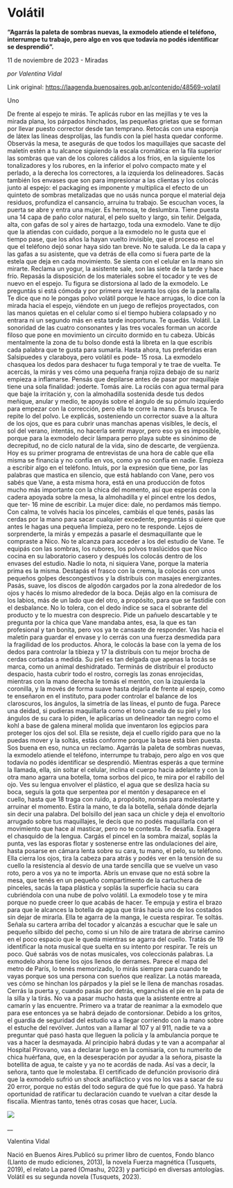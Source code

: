 # Volátil

**“Agarrás la paleta de sombras nuevas, la exmodelo atiende el teléfono, interrumpe tu trabajo, pero algo en vos que todavía no podés identificar se desprendió”.**

11 de noviembre de 2023 - Miradas

_por Valentina Vidal_

Link original: https://laagenda.buenosaires.gob.ar/contenido/48569-volatil



Uno




De frente al espejo te mirás. Te aplicás rubor en las mejillas y te ves la mirada plana, los párpados hinchados, las pequeñas grietas que se forman por llevar puesto corrector desde tan temprano. Retocás con una esponja de látex las líneas desprolijas, las fundís con la piel hasta quedar conforme. Observás la mesa, te asegurás de que todos los maquillajes que sacaste del maletín estén a tu alcance siguiendo la escala cromática: en la fila superior las sombras que van de los colores cálidos a los fríos, en la siguiente los tonalizadores y los rubores, en la inferior el polvo compacto mate y el perlado, a la derecha los correctores, a la izquierda los delineadores. Sacás también los envases que son para impresionar a las clientas y los colocás junto al espejo: el packaging es imponente y multiplica el efecto de un quinteto de sombras metalizadas que no usás nunca porque el material deja residuos, profundiza el cansancio, arruina tu trabajo. Se escuchan voces, la puerta se abre y entra una mujer. Es hermosa, te deslumbra. Tiene puesta una 14 capa de paño color natural, el pelo suelto y largo, sin teñir. Delgada, alta, con gafas de sol y aires de hartazgo, toda una exmodelo. Vane te dijo que la atiendas con cuidado, porque a la exmodelo no le gusta que el tiempo pase, que los años la hayan vuelto invisible, que el proceso en el que el teléfono dejó sonar haya sido tan breve. No te saluda. Le da la capa y las gafas a su asistente, que va detrás de ella como si fuera parte de la estela que deja en cada movimiento. Se sienta con el celular en la mano sin mirarte. Reclama un yogur, la asistente sale, son las siete de la tarde y hace frío. Repasás la disposición de los materiales sobre el tocador y te ves de nuevo en el espejo. Tu figura se distorsiona al lado de la exmodelo. Le preguntás si está cómoda y por primera vez levanta los ojos de la pantalla. Te dice que no le pongas polvo volátil porque le hace arrugas, lo dice con la mirada hacia el espejo, viéndote en un juego de reflejos proyectados, con las manos quietas en el celular como si el tiempo hubiera colapsado y no entrara ni un segundo más en esta tarde inoportuna. Te quedás. Volátil. La sonoridad de las cuatro consonantes y las tres vocales forman un acorde filoso que pone en movimiento un circuito dormido en tu cabeza. Ubicás mentalmente la zona de tu bolso donde está la libreta en la que escribís cada palabra que te gusta para sumarla. Hasta ahora, tus preferidas eran Salsipuedes y claraboya, pero volátil es pode- 15 rosa. La exmodelo chasquea los dedos para deshacer tu fuga temporal y te trae de vuelta. Te acercás, la mirás y ves cómo una pequeña franja rojiza debajo de su nariz empieza a inflamarse. Pensás que depilarse antes de pasar por maquillaje tiene una sola finalidad: joderte. Tomás aire. La rociás con agua termal para que baje la irritación y, con la almohadilla sostenida desde tus dedos meñique, anular y medio, te apoyás sobre el ángulo de su pómulo izquierdo para empezar con la corrección, pero ella te corre la mano. Es brusca. Te repite lo del polvo. Le explicás, sosteniendo un corrector suave a la altura de los ojos, que es para cubrir unas manchas apenas visibles, le decís, el sol del verano, intentás, no hacerla sentir mayor, pero eso ya es imposible, porque para la exmodelo decir lámpara perro playa subte es sinónimo de decrepitud, no de ciclo natural de la vida, sino de descarte, de vergüenza. Hoy es su primer programa de entrevistas de una hora de cable que ella misma se financia y no confía en vos, como ya no confía en nadie. Empieza a escribir algo en el teléfono. Intuís, por la expresión que tiene, por las palabras que mastica en silencio, que está hablando con Vane, pero vos sabés que Vane, a esta misma hora, está en una producción de fotos mucho más importante con la chica del momento, así que esperás con la cadera apoyada sobre la mesa, la almohadilla y el pincel entre los dedos, que ter- 16 mine de escribir. La mujer dice: dale, no perdamos más tiempo. Con calma, te volvés hacia los pinceles, cambiás el que tenés, pasás las cerdas por la mano para sacar cualquier excedente, preguntás si quiere que antes le hagas una pequeña limpieza, pero no te responde. Lejos de sorprenderte, la mirás y empezás a pasarle el desmaquillante que le compraste a Nico. No te alcanza para acceder a los del estudio de Vane. Te equipás con las sombras, los rubores, los polvos traslúcidos que Nico cocina en su laboratorio casero y después los colocás dentro de los envases del estudio. Nadie lo nota, ni siquiera Vane, porque la materia prima es la misma. Destapás el frasco con la crema, la colocás con unos pequeños golpes descongestivos y la distribuís con masajes energizantes. Pasás, suave, los discos de algodón cargados por la zona alrededor de los ojos y hacés lo mismo alrededor de la boca. Dejás algo en la comisura de los labios, más de un lado que del otro, a propósito, para que se fastidie con el desbalance. No lo tolera, con el dedo índice se saca el sobrante del producto y te lo muestra con desprecio. Pide un pañuelo descartable y te pregunta por la chica que Vane mandaba antes, esa, la que es tan profesional y tan bonita, pero vos ya te cansaste de responder. Vas hacia el maletín para guardar el envase y lo cerrás con una fuerza desmedida para la fragilidad de los productos. Ahora, le colocás la base con la yema de los dedos para controlar la tibieza y 17 la distribuís con tu mejor brocha de cerdas cortadas a medida. Su piel es tan delgada que apenas la tocás se marca, como un animal deshidratado. Terminás de distribuir el producto despacio, hasta cubrir todo el rostro, corregís las zonas enrojecidas, mientras con la mano derecha le tomás el mentón, con la izquierda la coronilla, y la movés de forma suave hasta dejarla de frente al espejo, como te enseñaron en el instituto, para poder controlar el balance de los claroscuros, los ángulos, la simetría de las líneas, el punto de fuga. Parece una deidad, si pudieras maquillarla como el tono canela de su piel y los ángulos de su cara lo piden, le aplicarías un delineador tan negro como el kohl a base de galena mineral molida que inventaron los egipcios para proteger los ojos del sol. Ella se resiste, deja el cuello rígido para que no la puedas mover y la soltás, estás conforme porque la base está bien puesta. Sos buena en eso, nunca un reclamo. Agarrás la paleta de sombras nuevas, la exmodelo atiende el teléfono, interrumpe tu trabajo, pero algo en vos que todavía no podés identificar se desprendió. Mientras esperás a que termine la llamada, ella, sin soltar el celular, inclina el cuerpo hacia adelante y con la otra mano agarra una botella, toma sorbos del pico, te mira por el rabillo del ojo. Ves su lengua envolver el plástico, el agua que se desliza hacia su boca, seguís la gota que serpentea por el mentón y desaparece en el cuello, hasta que 18 traga con ruido, a propósito, nomás para molestarte y arruinar el momento. Estira la mano, te da la botella, señala dónde dejarla sin decir una palabra. Del bolsillo del jean saca un chicle y deja el envoltorio arrugado sobre tus maquillajes, le decís que no podés maquillarla con el movimiento que hace al masticar, pero no te contesta. Te desafía. Exagera el chasquido de la lengua. Cargás el pincel en la sombra maizal, soplás la punta, ves las esporas flotar y sostenerse entre las ondulaciones del aire, hasta posarse en cámara lenta sobre su cara, tu mano, el pelo, su teléfono. Ella cierra los ojos, tira la cabeza para atrás y podés ver en la tensión de su cuello la resistencia al desvío de una tarde sencilla que se vuelve un vaso roto, pero a vos ya no te importa. Abrís un envase que no está sobre la mesa, que tenés en un pequeño compartimento de la cartuchera de pinceles, sacás la tapa plástica y soplás la superficie hacia su cara cubriéndola con una nube de polvo volátil. La exmodelo tose y te mira porque no puede creer lo que acabás de hacer. Te empuja y estira el brazo para que le alcances la botella de agua que tirás hacia uno de los costados sin dejar de mirarla. Ella te agarra de la manga, le cuesta respirar. Te soltás. Señala su cartera arriba del tocador y alcanzás a escuchar que le sale un pequeño silbido del pecho, como si un hilo de aire tratara de abrirse camino en el poco espacio que le queda mientras se agarra del cuello. Tratás de 19 identificar la nota musical que suelta en su intento por respirar. Te reís un poco. Qué sabrás vos de notas musicales, vos coleccionás palabras. La exmodelo ahora tiene los ojos llenos de derrames. Parece el mapa del metro de París, lo tenés memorizado, lo mirás siempre para cuando te vayas porque sos una persona con sueños que realizar. La notás mareada, ves cómo se hinchan los párpados y la piel se le llena de manchas rosadas. Cerrás la puerta y, cuando pasás por detrás, enganchás el pie en la pata de la silla y la tirás. No va a pasar mucho hasta que la asistente entre al camarín y las encuentre. Primero va a tratar de reanimar a la exmodelo que para ese entonces ya se habrá dejado de contorsionar. Debido a los gritos, el guardia de seguridad del estudio va a llegar corriendo con la mano sobre el estuche del revólver. Juntos van a llamar al 107 y al 911, nadie te va a preguntar qué pasó hasta que lleguen la policía y la ambulancia porque te vas a hacer la desmayada. Al principio habrá dudas y te van a acompañar al Hospital Pirovano, vas a declarar luego en la comisaría, con tu numerito de chica huérfana, que, en la desesperación por ayudar a la señora, pisaste la botellita de agua, te caíste y ya no te acordás de nada. Así vas a decir, la señora, tanto que le molestaba. El certificado de defunción provisorio dirá que la exmodelo sufrió un shock anafiláctico y vos no los vas a sacar de su 20 error, porque no estás del todo segura de qué fue lo que pasó. Ya habrá oportunidad de ratificar tu declaración cuando te vuelvan a citar desde la fiscalía. Mientras tanto, tenés otras cosas que hacer, Lucía.




![](https://cdn.feater.me/files/images/2942663/0ab580a0-4062-4c42-a005-30b9a09c0019.jpeg)




\_\_




Valentina Vidal




Nació en Buenos Aires.Publicó su primer libro de cuentos, Fondo blanco (Llanto de mudo ediciones, 2013), la novela Fuerza magnética (Tusquets, 2019), el relato La pared (Omashu, 2023) y participó en diversas antologías. Volátil es su segunda novela (Tusquets, 2023).



